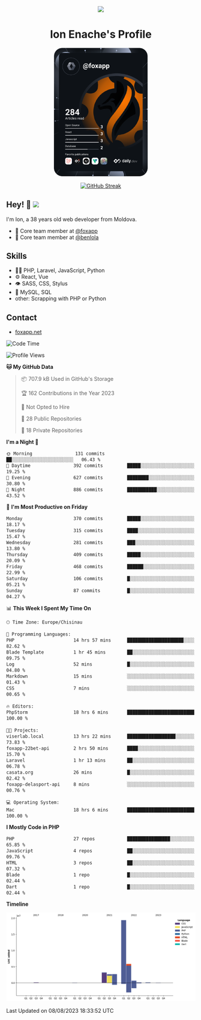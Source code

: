 <div id="header" align="center">
  <img src="https://media.giphy.com/media/M9gbBd9nbDrOTu1Mqx/giphy.gif" width="100"/>
	<h1>Ion Enache's Profile</h1>
</div>
<div align="center">
	<a href="https://app.daily.dev/foxapp"><img src="https://github.com/foxapp/foxapp/blob/master/devcard.svg" width="250" alt="Ion Enache's Dev Card"/></a>
</div>


<div align="center">
	
[![GitHub Streak](http://github-readme-streak-stats.herokuapp.com?user=foxapp&hide_border=true&date_format=M%20j%5B%2C%20Y%5D)](https://git.io/streak-stats)
	
</div>


## Hey! 👋 <img src="https://media.giphy.com/media/hvRJCLFzcasrR4ia7z/giphy.gif" width="30px"/>
I'm Ion, a 38 years old web developer from Moldova.


- 👥 Core team member at [@foxapp](https://github.com/foxapp)
- 👥 Core team member at [@benlola](https://github.com/benlola)

## Skills
- 👨‍💻 PHP, Laravel, JavaScript, Python
- ⚙️ React, Vue
- 👁️ SASS, CSS, Stylus
- 💽 MySQL, SQL
- other: Scrapping with PHP or Python

## Contact
- [foxapp.net](https://www.foxapp.net)

<!--START_SECTION:waka-->
![Code Time](http://img.shields.io/badge/Code%20Time-1%2C420%20hrs%2023%20mins-blue)

![Profile Views](http://img.shields.io/badge/Profile%20Views-0-blue)

**🐱 My GitHub Data** 

> 📦 707.9 kB Used in GitHub's Storage 
 > 
> 🏆 162 Contributions in the Year 2023
 > 
> 🚫 Not Opted to Hire
 > 
> 📜 28 Public Repositories 
 > 
> 🔑 18 Private Repositories 
 > 
**I'm a Night 🦉** 

```text
🌞 Morning                131 commits         ██░░░░░░░░░░░░░░░░░░░░░░░   06.43 % 
🌆 Daytime                392 commits         █████░░░░░░░░░░░░░░░░░░░░   19.25 % 
🌃 Evening                627 commits         ████████░░░░░░░░░░░░░░░░░   30.80 % 
🌙 Night                  886 commits         ███████████░░░░░░░░░░░░░░   43.52 % 
```
📅 **I'm Most Productive on Friday** 

```text
Monday                   370 commits         █████░░░░░░░░░░░░░░░░░░░░   18.17 % 
Tuesday                  315 commits         ████░░░░░░░░░░░░░░░░░░░░░   15.47 % 
Wednesday                281 commits         ███░░░░░░░░░░░░░░░░░░░░░░   13.80 % 
Thursday                 409 commits         █████░░░░░░░░░░░░░░░░░░░░   20.09 % 
Friday                   468 commits         ██████░░░░░░░░░░░░░░░░░░░   22.99 % 
Saturday                 106 commits         █░░░░░░░░░░░░░░░░░░░░░░░░   05.21 % 
Sunday                   87 commits          █░░░░░░░░░░░░░░░░░░░░░░░░   04.27 % 
```


📊 **This Week I Spent My Time On** 

```text
🕑︎ Time Zone: Europe/Chisinau

💬 Programming Languages: 
PHP                      14 hrs 57 mins      █████████████████████░░░░   82.62 % 
Blade Template           1 hr 45 mins        ██░░░░░░░░░░░░░░░░░░░░░░░   09.75 % 
Log                      52 mins             █░░░░░░░░░░░░░░░░░░░░░░░░   04.80 % 
Markdown                 15 mins             ░░░░░░░░░░░░░░░░░░░░░░░░░   01.43 % 
CSS                      7 mins              ░░░░░░░░░░░░░░░░░░░░░░░░░   00.65 % 

🔥 Editors: 
PhpStorm                 18 hrs 6 mins       █████████████████████████   100.00 % 

🐱‍💻 Projects: 
viserlab.local           13 hrs 22 mins      ██████████████████░░░░░░░   73.83 % 
foxapp-22bet-api         2 hrs 50 mins       ████░░░░░░░░░░░░░░░░░░░░░   15.70 % 
Laravel                  1 hr 13 mins        ██░░░░░░░░░░░░░░░░░░░░░░░   06.78 % 
casata.org               26 mins             █░░░░░░░░░░░░░░░░░░░░░░░░   02.42 % 
foxapp-delasport-api     8 mins              ░░░░░░░░░░░░░░░░░░░░░░░░░   00.76 % 

💻 Operating System: 
Mac                      18 hrs 6 mins       █████████████████████████   100.00 % 
```

**I Mostly Code in PHP** 

```text
PHP                      27 repos            ████████████████░░░░░░░░░   65.85 % 
JavaScript               4 repos             ██░░░░░░░░░░░░░░░░░░░░░░░   09.76 % 
HTML                     3 repos             ██░░░░░░░░░░░░░░░░░░░░░░░   07.32 % 
Blade                    1 repo              █░░░░░░░░░░░░░░░░░░░░░░░░   02.44 % 
Dart                     1 repo              █░░░░░░░░░░░░░░░░░░░░░░░░   02.44 % 
```



**Timeline**

![Lines of Code chart](https://raw.githubusercontent.com/foxapp/foxapp/master/assets/bar_graph.png)


 Last Updated on 08/08/2023 18:33:52 UTC
<!--END_SECTION:waka-->
